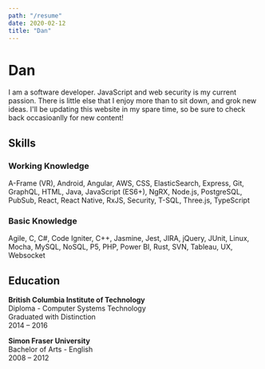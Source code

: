 ```yaml
---
path: "/resume"
date: 2020-02-12
title: "Dan"
---
```


# Dan

I am a software developer. JavaScript and web security is my current passion. There is little else that I enjoy more than to sit down, and grok new ideas. I'll be updating this website in my spare time, so be sure to check back occasioanlly for new content!

## Skills

### Working Knowledge

A-Frame (VR), Android, Angular, AWS, CSS, ElasticSearch, Express, Git, GraphQL, HTML,
Java, JavaScript (ES6+), NgRX, Node.js, PostgreSQL, PubSub, React, React Native, RxJS,
Security, T-SQL, Three.js, TypeScript

### Basic Knowledge

Agile, C, C#, Code Igniter, C++, Jasmine, Jest, JIRA, jQuery, JUnit, Linux, Mocha, MySQL,
NoSQL, P5, PHP, Power BI, Rust, SVN, Tableau, UX, Websocket

## Education

**British Columbia Institute of Technology**  
Diploma - Computer Systems Technology  
Graduated with Distinction  
2014 – 2016  

**Simon Fraser University**  
Bachelor of Arts - English  
2008 – 2012  
